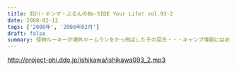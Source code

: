 ```yaml
---
title: 石川・ホンマ・ぶるんのBe-SIDE Your Life! vol.93-2
date: 2008-02-12
tags: ['2008年', '2008年02月']
draft: false
summary: 怪物ルーキーが場外ホームランをかっ飛ばしたその翌日・・・キャンプ情報にはめっぽうくわしい野球ニートに関する情報が満載となっております。Tシャツのデザインをくれているリスナーさん、ありがとうございます。スタジオは盛り上がってきているぞ！NAMAE
---
```


http://project-phi.ddo.jp/ishikawa/ishikawa093_2.mp3
